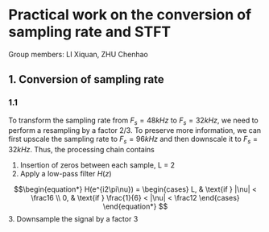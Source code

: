# Practical work on the conversion of sampling rate and STFT
Group members: LI Xiquan, ZHU Chenhao

## 1. Conversion of sampling rate
### 1.1 
To transform the sampling rate from $F_s = 48kHz$ to $F_s = 32kHz$, we need to perform a resampling by a factor 2/3. To preserve more information, we can first upscale the sampling rate to $F_s = 96kHz$ and then downscale it to $F_s = 32kHz$. Thus, the processing chain contains 
1. Insertion of zeros between each sample, L = 2
2. Apply a low-pass filter $H(z)$ 
<!-- $$\begin{equation*}
    H(e^{i2\pi\nu}) =
    \begin{cases}
        L, & \text{if } |\nu| < \min(\frac{1}{2L},\frac{1}{2M})  \\
        0, & \text{if } \min(\frac{1}{2L},\frac{1}{2M}) < |\nu| < \frac12
    \end{cases}
\end{equation*}
$$ -->
$$\begin{equation*}
    H(e^{i2\pi\nu}) =
    \begin{cases}
        L, & \text{if } |\nu| < \frac16  \\
        0, & \text{if } \frac{1}{6} < |\nu| < \frac12
    \end{cases}
\end{equation*}
$$
3. Downsample the signal by a factor 3